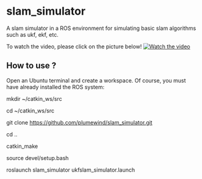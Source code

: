 # slam_simulator
A slam simulator in a ROS environment for simulating basic slam algorithms such as ukf, ekf, etc.

To watch the video, please click on the picture below!
[![Watch the video](https://github.com/plumewind/slam_simulator/blob/ekf/ekf_slam.png)](https://www.youtube.com/watch?v=554A07SMJjU)

How to use ?
------------------
Open an Ubuntu terminal and create a workspace. Of course, you must have already installed the ROS system:

  mkdir ~/catkin_ws/src
  
  cd ~/catkin_ws/src
  
  git clone https://github.com/plumewind/slam_simulator.git
  
  cd ..
  
  catkin_make
  
  source devel/setup.bash
  
  roslaunch slam_simulator ukfslam_simulator.launch
  
